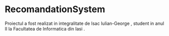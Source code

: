 # RecomandationSystem


 Proiectul a fost realizat in integralitate de Isac Iulian-George , student in anul II la Facultatea de Informatica din Iasi .
